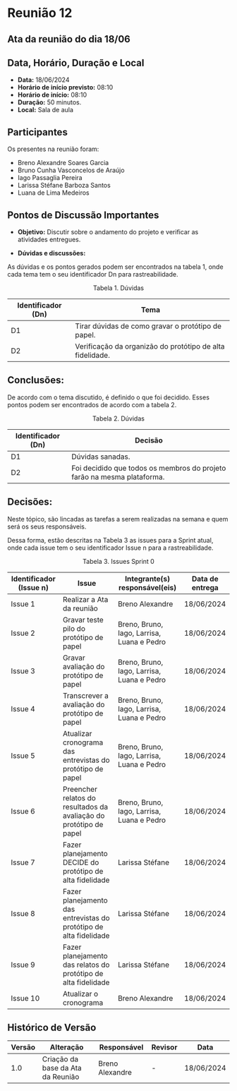 # Reunião 12

## Ata da reunião do dia 18/06

## Data, Horário, Duração e Local

- **Data:** 18/06/2024
- **Horário de início previsto:** 08:10
- **Horário de início:** 08:10
- **Duração:** 50 minutos.
- **Local:** Sala de aula 

## Participantes

Os presentes na reunião foram:

- Breno Alexandre Soares Garcia
- Bruno Cunha Vasconcelos de Araújo
- Iago Passaglia Pereira
- Larissa Stéfane Barboza Santos
- Luana de Lima Medeiros

## Pontos de Discussão Importantes

- **Objetivo:** Discutir sobre o andamento do projeto e verificar as atividades entregues.

- **Dúvidas e discussões:**

As dúvidas e os pontos gerados podem ser encontrados na tabela 1, onde cada tema tem o seu identificador Dn para rastreabilidade.

<p align="center"> Tabela 1. Dúvidas </p>

| Identificador (Dn) | Tema                                      |
| -  | -                                                         |
| D1 | Tirar dúvidas de como gravar o protótipo de papel.        | 
| D2 | Verificação da organizão do protótipo de alta fidelidade. |

## Conclusões: 

De acordo com o tema discutido, é definido o que foi decidido. Esses pontos podem ser encontrados de acordo com a tabela 2.

<p align="center"> Tabela 2. Dúvidas </p>

| Identificador (Dn) | Decisão |
| - | - |
| D1 | Dúvidas sanadas. |
| D2 | Foi decidido que todos os membros do projeto farão na mesma plataforma. | 


## Decisões:

Neste tópico, são lincadas as tarefas a serem realizadas na semana e quem será os seus responsáveis.

Dessa forma, estão descritas na Tabela 3 as issues para a Sprint atual, onde cada issue tem o seu identificador Issue n para a rastreabilidade.

<p align="center"> Tabela 3. Issues Sprint 0 </p>

| Identificador (Issue n) | Issue | Integrante(s) responsável(eis) | Data de entrega |
| - | - | - | - |
| Issue 1  | Realizar a Ata da reunião                                          | Breno Alexandre                            | 18/06/2024 |
| Issue 2  | Gravar teste pilo do protótipo de papel                            | Breno, Bruno, Iago, Larrisa, Luana e Pedro | 18/06/2024 |
| Issue 3  | Gravar avaliação do protótipo de papel                             | Breno, Bruno, Iago, Larrisa, Luana e Pedro | 18/06/2024 |
| Issue 4  | Transcrever a avaliação do protótipo de papel                      | Breno, Bruno, Iago, Larrisa, Luana e Pedro | 18/06/2024 |
| Issue 5  | Atualizar cronograma das entrevistas do protótipo de papel         | Breno, Bruno, Iago, Larrisa, Luana e Pedro | 18/06/2024 |
| Issue 6  | Preencher relatos do resultados da avaliação do protótipo de papel | Breno, Bruno, Iago, Larrisa, Luana e Pedro | 18/06/2024 |
| Issue 7  | Fazer planejamento DECIDE do protótipo de alta fidelidade          | Larissa Stéfane                            | 18/06/2024 |
| Issue 8  | Fazer planejamento das entrevistas do protótipo de alta fidelidade | Larissa Stéfane                            | 18/06/2024 |
| Issue 9  | Fazer planejamento das relatos do protótipo de alta fidelidade     | Larissa Stéfane                            | 18/06/2024 |
| Issue 10 | Atualizar o cronograma                                             | Breno Alexandre                            | 18/06/2024 |


## Histórico de Versão

| Versão | Alteração                                                                  | Responsável     | Revisor         | Data       |
| ------ | -------------------------------------------------------------------------- | --------------- | --------------- | ---------- |
| 1.0    | Criação da base da Ata da Reunião                                          | Breno Alexandre | -               | 18/06/2024 |
